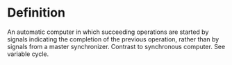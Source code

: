# Definition

An automatic computer in which succeeding operations are started by
signals indicating the completion of the previous operation, rather than
by signals from a master synchronizer. Contrast to synchronous computer.
See variable cycle.

